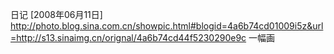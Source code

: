 日记 [2008年06月11日]
http://photo.blog.sina.com.cn/showpic.html#blogid=4a6b74cd01009i5z&url=http://s13.sinaimg.cn/orignal/4a6b74cd44f5230290e9c
一幅画
 
 
